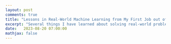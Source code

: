 ```yaml
---
layout: post
comments: true
title: "Lessons in Real-World Machine Learning from My First Job out of College"
excerpt: "Several things I have learned about solving real-world problems using machine learning at my first job out of college."
date:   2023-08-20 07:00:00
mathjax: false
---
```


<style>
.post-header h1 {
    font-size: 35px;
}
.post pre,
.post code {
    background-color: #fcfcfc;
    font-size: 13px; /* make code smaller for this post... */
}
</style>
